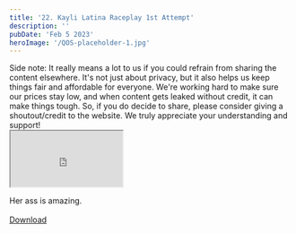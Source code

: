 ```yaml
---
title: '22. Kayli Latina Raceplay 1st Attempt'
description: ''
pubDate: 'Feb 5 2023'
heroImage: '/QOS-placeholder-1.jpg'
---
```

<div class="video_paragraph_header"> Side note: It really means a lot to us if you could refrain from sharing the content elsewhere. It's not just about privacy, but it also helps us keep things fair and affordable for everyone. We're working hard to make sure our prices stay low, and when content gets leaked without credit, it can make things tough. So, if you do decide to share, please consider giving a shoutout/credit to the website. We truly appreciate your understanding and support!</div>

<iframe src="https://drive.google.com/file/d/1RkIkthnuzEZN849FpWtcuk4Lys6SULZM/preview" width="200" height="100" allow="autoplay" allowfullscreen="allowfullscreen"></iframe>

Her ass is amazing.
<br>
<br>
<a class="read_more" href="https://drive.google.com/file/d/1RkIkthnuzEZN849FpWtcuk4Lys6SULZM/view?usp=sharing">Download</a>